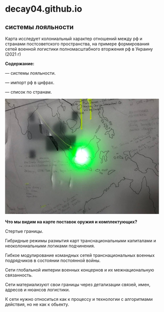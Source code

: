 # decay04.github.io
## системы лояльности ##
Карта исследует колониальный характер отношений между рф и странами постсоветского пространства, на примере формирования сетей военной логистики полномасштабного вторжения рф в Украину (2021 г)

**Содержание:**

— системы лояльности.

— импорт рф в цифрах.

— список по странам. 

![photo170.jpeg](photo170.jpeg)

**Что мы видим на карте поставок оружия и комплектующих?**

Стертые границы.

Гибридные режимы размытия карт транснациональными капиталами и неоколониальными логиками подчинения.

Гибкое модулирование командных сетей​​​​​​​ транснациональных военных подрядчиков в состоянии постоянной войны.

Сети глобальной империи военных концернов и их межнациональную связанность.

Сети материализуют свои границы через детализации связей, имен, адресов и нюансов логистики.

К сети нужно относиться как к процессу и технологии с алгоритмами действия, но не как к обьекту.


 

